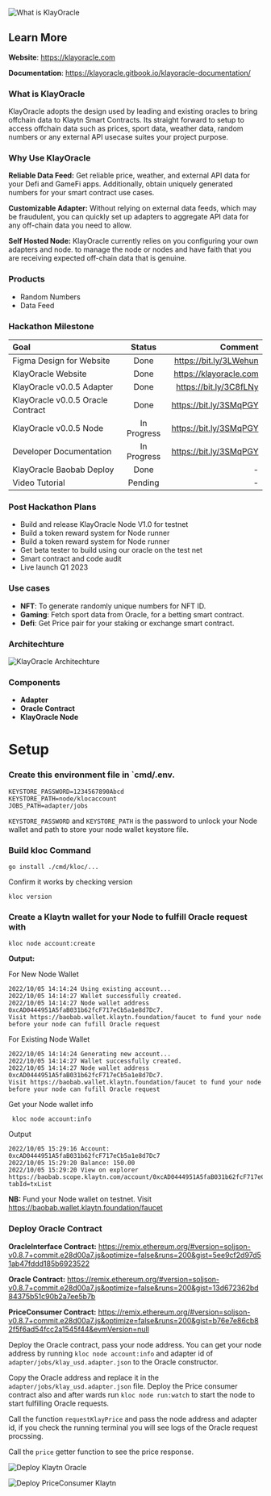 

![What is KlayOracle](https://github.com/alofeoluwafemi/klay-oracle/docs/img/Hero.jpg)

## Learn More

**Website**: https://klayoracle.com

**Documentation**: https://klayoracle.gitbook.io/klayoracle-documentation/

### What is KlayOracle

KlayOracle adopts the design used by leading and existing oracles to bring offchain data to Klaytn Smart Contracts. Its straight forward to setup to access offchain data such as prices, sport data, weather data, random numbers or any external API usecase suites your project purpose.

### Why Use KlayOracle

**Reliable Data Feed:** Get reliable price, weather, and external API data for your Defi and GameFi apps. Additionally, obtain uniquely generated numbers for your smart contract use cases.

**Customizable Adapter:** Without relying on external data feeds, which may be fraudulent, you can quickly set up adapters to aggregate API data for any off-chain data you need to allow.

**Self Hosted Node:** KlayOracle currently relies on you configuring your own adapters and node. to manage the node or nodes and have faith that you are receiving expected off-chain data that is genuine.

### Products

- Random Numbers
- Data Feed

### Hackathon Milestone

| Goal      | Status | Comment     |
| :---        |    :----:   |          ---: |
| Figma Design for Website      | Done      | https://bit.ly/3LWehun    |
| KlayOracle Website   | Done        | https://klayoracle.com      |
| KlayOracle v0.0.5 Adapter   | Done        | https://bit.ly/3C8fLNy      |
| KlayOracle v0.0.5 Oracle Contract   | Done        | https://bit.ly/3SMqPGY      |
| KlayOracle v0.0.5 Node   | In Progress        | https://bit.ly/3SMqPGY      |
| Developer Documentation   | In Progress        | https://bit.ly/3SMqPGY      |
| KlayOracle Baobab Deploy   | Done        | -      |
| Video Tutorial   | Pending        | -      |

### Post Hackathon Plans
- Build and release KlayOracle Node V1.0 for testnet
- Build a token reward system for Node runner
- Build a token reward system for Node runner
- Get beta tester to build using our oracle on the test net
- Smart contract and code audit
- Live launch Q1 2023


### Use cases
- **NFT**: To generate randomly unique numbers for NFT ID.
- **Gaming**: Fetch sport data from Oracle, for a betting smart contract.
- **Defi**: Get Price pair for your staking or exchange smart contract.

### Architechture
![KlayOracle Architechture](https://www.klayoracle.com/images/define.png)

### Components
- **Adapter**
- **Oracle Contract**
- **KlayOracle Node**


# Setup

### Create this environment file in `cmd/.env.

```dotenv
KEYSTORE_PASSWORD=1234567890Abcd
KEYSTORE_PATH=node/klocaccount
JOBS_PATH=adapter/jobs
```

`KEYSTORE_PASSWORD` and `KEYSTORE_PATH` is the password to unlock your Node wallet and path to store your node wallet keystore file.

### Build kloc Command

```console
go install ./cmd/kloc/...
```

Confirm it works by checking version

```console
kloc version
```

### Create a Klaytn wallet for your Node to fulfill Oracle request with

```console
kloc node account:create
```

**Output:**

For New Node Wallet

```console
2022/10/05 14:14:24 Using existing account...
2022/10/05 14:14:27 Wallet successfully created.
2022/10/05 14:14:27 Node wallet address 0xcAD0444951A5faB031b62fcF717eCb5a1e8d7Dc7. 
Visit https://baobab.wallet.klaytn.foundation/faucet to fund your node before your node can fufill Oracle request
```

For Existing Node Wallet

```console
2022/10/05 14:14:24 Generating new account...
2022/10/05 14:14:27 Wallet successfully created.
2022/10/05 14:14:27 Node wallet address 0xcAD0444951A5faB031b62fcF717eCb5a1e8d7Dc7. 
Visit https://baobab.wallet.klaytn.foundation/faucet to fund your node before your node can fufill Oracle request

```

Get your Node wallet info

```console
 kloc node account:info
```

Output

```console
2022/10/05 15:29:16 Account: 0xcAD0444951A5faB031b62fcF717eCb5a1e8d7Dc7
2022/10/05 15:29:20 Balance: 150.00
2022/10/05 15:29:20 View on explorer https://baobab.scope.klaytn.com/account/0xcAD0444951A5faB031b62fcF717eCb5a1e8d7Dc7?tabId=txList
```

**NB:** Fund your Node wallet on testnet. Visit https://baobab.wallet.klaytn.foundation/faucet


### Deploy Oracle Contract

**OracleInterface Contract:** https://remix.ethereum.org/#version=soljson-v0.8.7+commit.e28d00a7.js&optimize=false&runs=200&gist=5ee9cf2d97d51ab47fddd185b6923522

**Oracle Contract:** https://remix.ethereum.org/#version=soljson-v0.8.7+commit.e28d00a7.js&optimize=false&runs=200&gist=13d672362bd84375b51c90b2a7ee5b7b

**PriceConsumer Contract:** https://remix.ethereum.org/#version=soljson-v0.8.7+commit.e28d00a7.js&optimize=false&runs=200&gist=b76e7e86cb82f5f6ad54fcc2a1545f44&evmVersion=null

Deploy the Oracle contract, pass your node address. You can get your node address by running `kloc node account:info` and adapter id of `adapter/jobs/klay_usd.adapter.json` to the Oracle constructor.

Copy the Oracle address and replace it in the `adapter/jobs/klay_usd.adapter.json` file. Deploy the Price consumer contract also and after wards run `kloc node run:watch` to start the node to start fulfilling Oracle requests.

Call the function `requestKlayPrice` and pass the node address and adapter id, if you check the running terminal you will see logs of the Oracle request procssing.

Call the `price` getter function to see the price response.


![Deploy Klaytn Oracle](https://github.com/alofeoluwafemi/klay-oracle/docs/img/Screen+Shot+2022-10-08+at+2.57.47+PM.png)

![Deploy PriceConsumer Klaytn](https://github.com/alofeoluwafemi/klay-oracle/docs/img/Screen+Shot+2022-10-08+at+2.57.57+PM.png)
